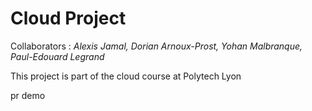 # Cloud Project
Collaborators : *Alexis Jamal, Dorian Arnoux-Prost, Yohan Malbranque, Paul-Edouard Legrand*

This project is part of the cloud course at Polytech Lyon

pr demo
